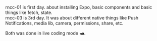 rncc-01 is first day. about installing Expo, basic components and basic things like fetch, state.  
rncc-03 is 3rd day. It was about different native things like Push Notifications, media lib, camera, permissions, share, etc.

Both was done in live coding mode 🛥.
